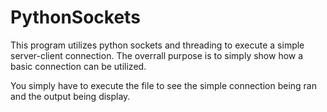 # PythonSockets

This program utilizes python sockets and threading to execute a simple server-client connection.
The overrall purpose is to simply show how a basic connection can be utilized. 

You simply have to execute the file to see the simple connection being ran and the output being display.
